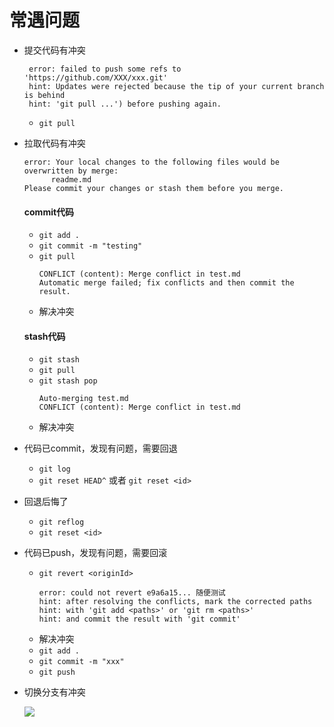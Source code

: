 # 常遇问题
+ 提交代码有冲突
  ```
   error: failed to push some refs to 'https://github.com/XXX/xxx.git'
   hint: Updates were rejected because the tip of your current branch is behind
   hint: 'git pull ...') before pushing again.
  ```
  - `git pull`

+ 拉取代码有冲突
  ```
  error: Your local changes to the following files would be overwritten by merge:
        readme.md
  Please commit your changes or stash them before you merge.
  ```
  #### commit代码
  - `git add .`
  - `git commit -m "testing"`
  - `git pull`
    ```
    CONFLICT (content): Merge conflict in test.md
    Automatic merge failed; fix conflicts and then commit the result.
    ```
  - 解决冲突
    
  #### stash代码
  - `git stash`
  - `git pull`
  - `git stash pop`
    ```
    Auto-merging test.md
    CONFLICT (content): Merge conflict in test.md
    ```
  - 解决冲突
    
+ 代码已commit，发现有问题，需要回退
  - `git log`
  - `git reset HEAD^` 或者 `git reset <id>`

+ 回退后悔了
  - `git reflog`
  - `git reset <id>`

+ 代码已push，发现有问题，需要回滚
  - `git revert <originId>`
    ```
    error: could not revert e9a6a15... 随便测试
    hint: after resolving the conflicts, mark the corrected paths
    hint: with 'git add <paths>' or 'git rm <paths>'
    hint: and commit the result with 'git commit'
    ```
  - 解决冲突
  - `git add .`
  - `git commit -m "xxx"`
  - `git push`

+ 切换分支有冲突

  ![](images/checkout-branch.jpg)
